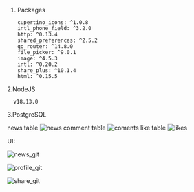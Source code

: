 1. Packages

       cupertino_icons: ^1.0.8
       intl_phone_field: ^3.2.0
       http: ^0.13.4
       shared_preferences: ^2.5.2
       go_router: ^14.8.0
       file_picker: ^9.0.1
       image: ^4.5.3
       intl: ^0.20.2
       share_plus: ^10.1.4
       html: ^0.15.5

2.NodeJS

      v18.13.0

3.PostgreSQL

  news table
  ![news](https://github.com/user-attachments/assets/53abaeb9-c6ea-4576-afbc-6f2e3dabbb09)
  comment table
  ![coments](https://github.com/user-attachments/assets/133c8146-79c8-4d66-87c5-deda50eca289)
  like table
  ![likes](https://github.com/user-attachments/assets/ab26070a-c92a-457c-87e8-2cad0cc59219)

UI:

![news_git](https://github.com/user-attachments/assets/0817b66c-f645-4f5f-a799-e32d29b7e04c)


![profile_git](https://github.com/user-attachments/assets/37c42c9c-ffb9-47ac-9a86-a8f2be9df037)


![share_git](https://github.com/user-attachments/assets/56ad813d-41d5-43be-9f2e-f4db43d87602)




